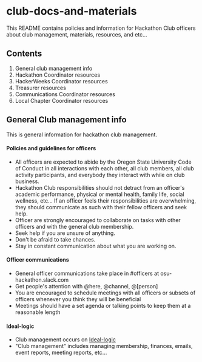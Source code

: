 # club-docs-and-materials

This README contains policies and information for Hackathon Club officers about club management, materials, resources, and etc...

## Contents
1. General club management info
2. Hackathon Coordinator resources
3. HackerWeeks Coordinator resources
4. Treasurer resources
5. Communications Coordinator resources
6. Local Chapter Coordinator resources

## General Club management info

This is general information for hackathon club management.
#### Policies and guidelines for officers
* All officers are expected to abide by the Oregon State University Code of Conduct in all interactions with each other, all club members, all club activity participants, and everybody they interact with while on club business.
* Hackathon Club responsibilities should not detract from an officer's academic performance, physical or mental health, family life, social wellness, etc... If an officer feels their responsibilities are overwhelming, they should communicate as such with their fellow officers and seek help.
* Officer are strongly encouraged to collaborate on tasks with other officers and with the general club membership.
* Seek help if you are unsure of anything.
* Don't be afraid to take chances.
* Stay in constant communication about what you are working on.

#### Officer communications
* General officer communications take place in #officers at osu-hackathon.slack.com
* Get people's attention with @here, @channel, @\[person\]
* You are encouraged to schedule meetings with all officers or subsets of officers whenever you think they will be beneficial
* Meetings should have a set agenda or talking points to keep them at a reasonable length

#### Ideal-logic
* Club management occurs on [Ideal-logic](https://apps.ideal-logic.com/osusli)
* "Club management" includes managing membership, finances, emails, event reports, meeting reports, etc...
